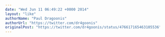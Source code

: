```yaml
---
date: "Wed Jun 11 06:49:22 +0000 2014"
layout: "like"
authorName: "Paul Dragoonis"
authorUrl: "https://twitter.com/dr4goonis"
originalPost: "https://twitter.com/dr4goonis/status/476617165463105536"
---
```

